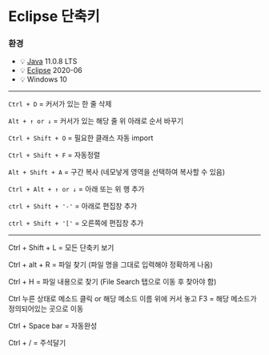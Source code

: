 # Eclipse 단축키

### 환경

- 💡 [Java](https://www.oracle.com/java/technologies/javase-jdk11-downloads.html) 11.0.8 LTS
- 💡 [Eclipse](https://www.eclipse.org/downloads/packages/release/2020-06) 2020-06
- 💡 Windows 10

---

`Ctrl + D` = 커서가 있는 한 줄 삭제

`Alt + ↑ or ↓` = 커서가 있는 해당 줄 위 아래로 순서 바꾸기

`Ctrl + Shift + O` =  필요한 클래스 자동 import

`Ctrl + Shift + F` = 자동정렬

`Alt + Shift + A` = 구간 복사 (네모낳게 영역을 선택하여 복사할 수 있음)

`Ctrl + Alt + ↑ or ↓` = 아래 또는 위 행 추가

`ctrl + Shift + '-'` = 아래로 편집창 추가

`ctrl + Shift + '['` = 오른쪽에 편집창 추가

---

Ctrl + Shift + L = 모든 단축키 보기

Ctrl + alt + R = 파일 찾기 (파일 명을 그대로 입력해야 정확하게 나옴)

Ctrl + H = 파일 내용으로 찾기 (File Search 탭으로 이동 후 찾아야 함)

Ctrl 누른 상태로 메소드 클릭 or 해당 메소드 이름 위에 커서 놓고 F3 = 해당 메소드가 정의되어있는 곳으로 이동

Ctrl + Space bar = 자동완성

Ctrl + / = 주석달기

